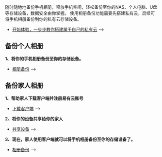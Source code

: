 随时随地地备份手机相册，释放手机空间，轻松备份至你的NAS、个人电脑、U盘等存储设备，数据安全由你掌握。
使用相册备份功能需要先搭建私有云，后续可将手机相册备份到你的私有云存储设备。

* [开始体验，一步步教你搭建属于自己的私有云](/zh/guide/linkease_app/start.md) -->

## 备份个人相册

**1、将你的手机相册备份至你的存储设备。**

* [相册备份](/zh/guide/linkease_app/tutorial.md#照片备份) -->

## 备份家人相册

**1、帮助家人下载客户端并注册易有云账号**

* [下载客户端](/zh/guide/linkease_app/download.md) -->

**2、将你的设备共享给你的家人**

* [共享设备](/zh/guide/linkease_app/tutorial.md#共享设备) -->

**3、现在，家人使用客户端就可以将手机相册备份至你的存储设备了。**

* [相册备份](/zh/guide/linkease_app/tutorial.md#照片备份) -->
